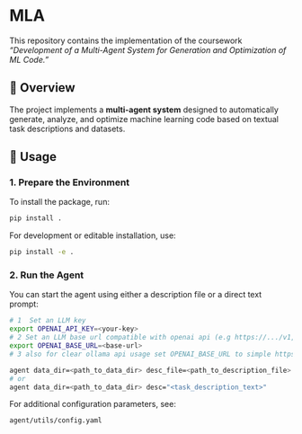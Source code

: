 # MLA

This repository contains the implementation of the coursework *“Development of a Multi-Agent System for Generation and Optimization of ML Code.”*

## 🧩 Overview
The project implements a **multi-agent system** designed to automatically generate, analyze, and optimize machine learning code based on textual task descriptions and datasets.

## 🚀 Usage

### 1. Prepare the Environment
To install the package, run:

```bash
pip install .
```

For development or editable installation, use:

```bash
pip install -e .
```

### 2. Run the Agent

You can start the agent using either a description file or a direct text prompt:

```bash
# 1  Set an LLM key
export OPENAI_API_KEY=<your‑key>
# 2 Set an LLM base url compatible with openai api (e.g https://.../v1, for example for ollama compatible api usage)
export OPENAI_BASE_URL=<base-url>
# 3 also for clear ollama api usage set OPENAI_BASE_URL to simple https://ip:port

agent data_dir=<path_to_data_dir> desc_file=<path_to_description_file>
# or
agent data_dir=<path_to_data_dir> desc="<task_description_text>"
```

For additional configuration parameters, see:

```
agent/utils/config.yaml
```
